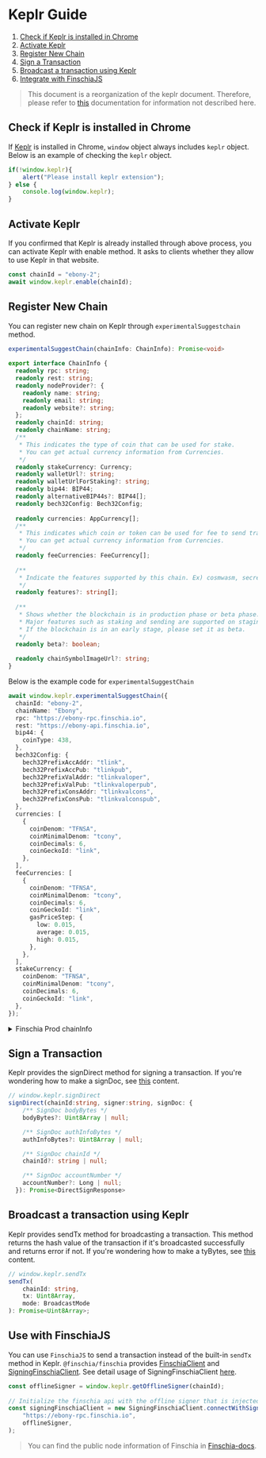 # Keplr Guide

1. [Check if Keplr is installed in Chrome](#check-if-keplr-is-installed-in-chrome)
2. [Activate Keplr](#activate-keplr)
3. [Register New Chain](#register-new-chain)
4. [Sign a Transaction](#sign-a-transaction)
5. [Broadcast a transaction using Keplr](#broadcast-a-transaction-using-keplr)
6. [Integrate with FinschiaJS](#integrate-with-finschiajs)



> This document is a reorganization of the keplr document. Therefore, please refer to [this](https://docs.keplr.app/api/) documentation for information not described here.

## Check if Keplr is installed in Chrome
If [Keplr](https://www.keplr.app) is installed in Chrome, `window` object always includes `keplr` object. Below is an example of checking the `keplr` object.

```js
if(!window.keplr){
    alert("Please install keplr extension");
} else {
    console.log(window.keplr);
}
```

## Activate Keplr
If you confirmed that Keplr is already installed through above process, you can activate Keplr with enable method. It asks to clients whether they allow to use Keplr in that website.

```js
const chainId = "ebony-2";
await window.keplr.enable(chainId);
```

## Register New Chain
You can register new chain on Keplr through `experimentalSuggestchain` method.

```ts
experimentalSuggestChain(chainInfo: ChainInfo): Promise<void>
 
export interface ChainInfo {
  readonly rpc: string;
  readonly rest: string;
  readonly nodeProvider?: {
    readonly name: string;
    readonly email: string;
    readonly website?: string;
  };
  readonly chainId: string;
  readonly chainName: string;
  /**
   * This indicates the type of coin that can be used for stake.
   * You can get actual currency information from Currencies.
   */
  readonly stakeCurrency: Currency;
  readonly walletUrl?: string;
  readonly walletUrlForStaking?: string;
  readonly bip44: BIP44;
  readonly alternativeBIP44s?: BIP44[];
  readonly bech32Config: Bech32Config;
 
  readonly currencies: AppCurrency[];
  /**
   * This indicates which coin or token can be used for fee to send transaction.
   * You can get actual currency information from Currencies.
   */
  readonly feeCurrencies: FeeCurrency[];
 
  /**
   * Indicate the features supported by this chain. Ex) cosmwasm, secretwasm ...
   */
  readonly features?: string[];
 
  /**
   * Shows whether the blockchain is in production phase or beta phase.
   * Major features such as staking and sending are supported on staging blockchains, but without guarantee.
   * If the blockchain is in an early stage, please set it as beta.
   */
  readonly beta?: boolean;
 
  readonly chainSymbolImageUrl?: string;
}
```

Below is the example code for `experimentalSuggestChain`

```ts
await window.keplr.experimentalSuggestChain({
  chainId: "ebony-2",
  chainName: "Ebony",
  rpc: "https://ebony-rpc.finschia.io",
  rest: "https://ebony-api.finschia.io",
  bip44: {
    coinType: 438,
  },
  bech32Config: {
    bech32PrefixAccAddr: "tlink",
    bech32PrefixAccPub: "tlinkpub",
    bech32PrefixValAddr: "tlinkvaloper",
    bech32PrefixValPub: "tlinkvaloperpub",
    bech32PrefixConsAddr: "tlinkvalcons",
    bech32PrefixConsPub: "tlinkvalconspub",
  },
  currencies: [
    {
      coinDenom: "TFNSA",
      coinMinimalDenom: "tcony",
      coinDecimals: 6,
      coinGeckoId: "link",
    },
  ],
  feeCurrencies: [
    {
      coinDenom: "TFNSA",
      coinMinimalDenom: "tcony",
      coinDecimals: 6,
      coinGeckoId: "link",
      gasPriceStep: {
        low: 0.015,
        average: 0.015,
        high: 0.015,
      },
    },
  ],
  stakeCurrency: {
    coinDenom: "TFNSA",
    coinMinimalDenom: "tcony",
    coinDecimals: 6,
    coinGeckoId: "link",
  },
});
```

<details>
    <summary>Finschia Prod chainInfo </summary>

```ts
const finschia_chainInfo = {
    chainId: "finschia-2",
    chainName: "Finschia",
    rpc: "https://finschia-rpc.finschia.io/",
    rest: "https://finschia-api.finschia.io",
    bip44: {
        coinType: 438,
    },
    bech32Config: {
        bech32PrefixAccAddr: "link",
        bech32PrefixAccPub: "linkpub",
        bech32PrefixValAddr: "linkvaloper",
        bech32PrefixValPub: "linkvaloperpub",
        bech32PrefixConsAddr: "linkvalcons",
        bech32PrefixConsPub: "linkvalconspub",
    },
    currencies: [
        {
            coinDenom: "FNSA",
            coinMinimalDenom: "cony",
            coinDecimals: 6,
            coinGeckoId: "link",
        },
    ],
    feeCurrencies: [
        {
            coinDenom: "FNSA",
            coinMinimalDenom: "cony",
            coinDecimals: 6,
            coinGeckoId: "link",
            gasPriceStep: {
              low: 0.015,
              average: 0.015,
              high: 0.015,
            },
        },
    ],
    stakeCurrency: {
        coinDenom: "FNSA",
        coinMinimalDenom: "cony",
        coinDecimals: 6,
        coinGeckoId: "link",
    },
};
```

</details>


## Sign a Transaction
 Keplr provides the signDirect method for signing a transaction. If you're wondering how to make a signDoc, see [this](https://docs.finschia.network/node-management/interaction-with-finschia/using-javascript#create-a-transaction) content.

```ts
// window.keplr.signDirect
signDirect(chainId:string, signer:string, signDoc: {
    /** SignDoc bodyBytes */
    bodyBytes?: Uint8Array | null;

    /** SignDoc authInfoBytes */
    authInfoBytes?: Uint8Array | null;

    /** SignDoc chainId */
    chainId?: string | null;

    /** SignDoc accountNumber */
    accountNumber?: Long | null;
  }): Promise<DirectSignResponse>

```

## Broadcast a transaction using Keplr
Keplr provides sendTx method for broadcasting a transaction. This method returns the hash value of the transaction if it's broadcasted successfully and returns error if not. If you're wondering how to make a tyBytes, see [this](https://docs.finschia.network/node-management/interaction-with-finschia/using-javascript#create-a-transaction) content.

```ts
// window.keplr.sendTx
sendTx(
    chainId: string,
    tx: Uint8Array,
    mode: BroadcastMode
): Promise<Uint8Array>;

```

## Use with FinschiaJS
You can use `FinschiaJS` to send a transaction instead of the built-in `sendTx` method in Keplr. `@finschia/finschia` provides [FinschiaClient](https://github.com/Finschia/finschia-js/blob/175cb196819837010d425d8c7c794723e306f181/packages/finschia/src/finschiaclient.ts#L136) and [SigningFinschiaClient](https://github.com/Finschia/finschia-js/blob/main/packages/finschia/src/signingfinschiaclient.ts#L104). See detail usage of SigningFinschiaClient [here](https://github.com/Finschia/finschia-js/blob/main/packages/finschia/src/signingfinschiaclient.spec.ts).

```ts
const offlineSigner = window.keplr.getOfflineSigner(chainId);
 
// Initialize the finschia api with the offline signer that is injected by keplr extension.
const signingFinschiaClient = new SigningFinschiaClient.connectWithSigner(
    "https://ebony-rpc.finschia.io",
    offlineSigner,
);
```

> You can find the public node information of Finschia in [Finschia-docs](https://docs.finschia.network/node-management/interaction-with-finschia/overview#public-application-node).
